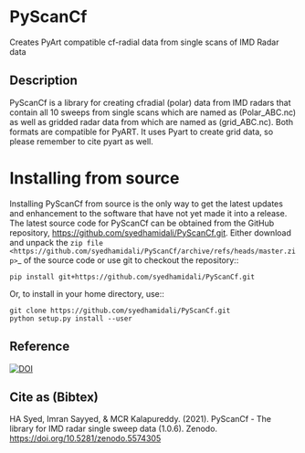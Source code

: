 # PyScanCf

Creates PyArt compatible cf-radial data from single scans of IMD Radar data

## Description

PyScanCf is a library for creating cfradial (polar) data from IMD radars that contain all 10 sweeps from single scans which are named as (Polar_ABC.nc) as well as gridded radar data from which are named as (grid_ABC.nc). Both formats are compatible for PyART. It uses Pyart to create grid data, so please remember to cite pyart as well.

Installing from source
======================

Installing PyScanCf from source is the only way to get the latest updates and
enhancement to the software that have not yet made it into a release.
The latest source code for PyScanCf can be obtained from the GitHub repository,
https://github.com/syedhamidali/PyScanCf.git. Either download and unpack the 
`zip file <https://github.com/syedhamidali/PyScanCf/archive/refs/heads/master.zip>`_ of 
the source code or use git to checkout the repository::

    pip install git+https://github.com/syedhamidali/PyScanCf.git

Or, to install in your home directory, use::

    git clone https://github.com/syedhamidali/PyScanCf.git
    python setup.py install --user

## Reference
[![DOI](https://zenodo.org/badge/417933645.svg)](https://zenodo.org/badge/latestdoi/417933645)

## Cite as (Bibtex)
HA Syed, Imran Sayyed, & MCR Kalapureddy. (2021). PyScanCf - The library for IMD radar single sweep data (1.0.6). Zenodo. https://doi.org/10.5281/zenodo.5574305
